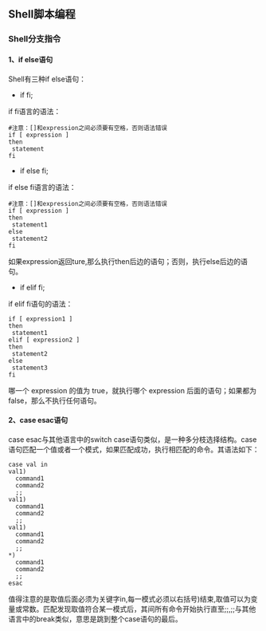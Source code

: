 ## Shell脚本编程
### Shell分支指令
#### 1、if else语句

Shell有三种if else语句：
- if  fi;

if fi语言的语法：
```
#注意：[]和expression之间必须要有空格，否则语法错误
if [ expression ]
then
 statement
fi
```

- if  else fi;

if  else fi语言的语法：
```
#注意：[]和expression之间必须要有空格，否则语法错误
if [ expression ]
then
 statement1
else
 statement2
fi
```
如果expression返回ture,那么执行then后边的语句；否则，执行else后边的语句。

- if  elif fi;

if  elif fi语句的语法：
```
if [ expression1 ]
then
 statement1
elif [ expression2 ]
then
 statement2
else
 statement3
fi
```
哪一个 expression 的值为 true，就执行哪个 expression 后面的语句；如果都为 false，那么不执行任何语句。

#### 2、case esac语句

case esac与其他语言中的switch case语句类似，是一种多分枝选择结构。case语句匹配一个值或者一个模式，如果匹配成功，执行相匹配的命令。其语法如下：
```
case val in
val1)
  command1
  command2
  ;;
val1)
  command1
  command2
  ;;
val1)
  command1
  command2
  ;;
*)
  command1
  command2
  ;;
esac
```
值得注意的是取值后面必须为关键字in,每一模式必须以右括号)结束,取值可以为变量或常数。匹配发现取值符合某一模式后，其间所有命令开始执行直至;;,;;与其他语言中的break类似，意思是跳到整个case语句的最后。
